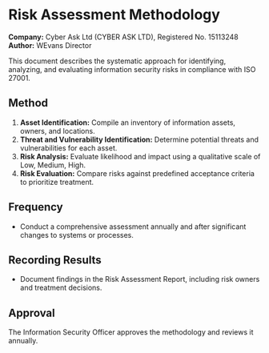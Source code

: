 # Risk Assessment Methodology

**Company:** Cyber Ask Ltd (CYBER ASK LTD), Registered No. 15113248  
**Author:** WEvans Director

This document describes the systematic approach for identifying, analyzing, and evaluating information security risks in compliance with ISO 27001.

## Method

1. **Asset Identification:** Compile an inventory of information assets, owners, and locations.
2. **Threat and Vulnerability Identification:** Determine potential threats and vulnerabilities for each asset.
3. **Risk Analysis:** Evaluate likelihood and impact using a qualitative scale of Low, Medium, High.
4. **Risk Evaluation:** Compare risks against predefined acceptance criteria to prioritize treatment.

## Frequency

- Conduct a comprehensive assessment annually and after significant changes to systems or processes.

## Recording Results

- Document findings in the Risk Assessment Report, including risk owners and treatment decisions.

## Approval

The Information Security Officer approves the methodology and reviews it annually.
